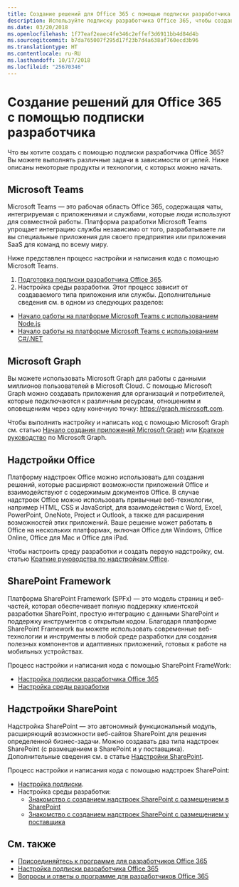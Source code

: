 ```yaml
---
title: Создание решений для Office 365 с помощью подписки разработчика
description: Используйте подписку разработчика Office 365, чтобы создавать нужные решения.
ms.date: 03/20/2018
ms.openlocfilehash: 1f77eaf2eaec4fe346c2effef3d6911bb4d84d4b
ms.sourcegitcommit: b7da765007f295d17f23b7d4a638af760ecd3b96
ms.translationtype: HT
ms.contentlocale: ru-RU
ms.lasthandoff: 10/17/2018
ms.locfileid: "25670346"
---
```

# <a name="use-your-developer-subscription-to-build-office-365-solutions"></a>Создание решений для Office 365 с помощью подписки разработчика

Что вы хотите создать с помощью подписки разработчика Office 365? Вы можете выполнять различные задачи в зависимости от целей. Ниже описаны некоторые продукты и технологии, с которых можно начать.

## <a name="microsoft-teams"></a>Microsoft Teams

Microsoft Teams — это рабочая область Office 365, содержащая чаты, интегрируемая с приложениями и службами, которые люди используют для совместной работы. Платформа разработки Microsoft Teams упрощает интеграцию службы независимо от того, разрабатываете ли вы специальные приложения для своего предприятия или приложения SaaS для команд по всему миру.

Ниже представлен процесс настройки и написания кода с помощью Microsoft Teams.

1. [Подготовка подписки разработчика Office 365](https://docs.microsoft.com/ru-RU/microsoftteams/platform/get-started/get-started-tenant).
2. Настройка среды разработки. Этот процесс зависит от создаваемого типа приложения или службы. Дополнительные сведения см. в одном из следующих разделов:

  - [Начало работы на платформе Microsoft Teams с использованием Node.js](https://docs.microsoft.com/ru-RU/microsoftteams/platform/get-started/get-started-nodejs)
  - [Начало работы на платформе Microsoft Teams с использованием C#/.NET](https://docs.microsoft.com/ru-RU/microsoftteams/platform/get-started/get-started-dotnet)

## <a name="microsoft-graph"></a>Microsoft Graph

Вы можете использовать Microsoft Graph для работы с данными миллионов пользователей в Microsoft Cloud. С помощью Microsoft Graph можно создавать приложения для организаций и потребителей, которые подключаются к различным ресурсам, отношениям и оповещениям через одну конечную точку: https://graph.microsoft.com.

Чтобы выполнить настройку и написать код с помощью Microsoft Graph см. статью [Начало создания приложений Microsoft Graph](https://developer.microsoft.com/ru-RU/graph/docs/concepts/get-started) или [Краткое руководство](https://developer.microsoft.com/ru-RU/graph/quick-start) по Microsoft Graph.

## <a name="office-add-ins"></a>Надстройки Office

Платформу надстроек Office можно использовать для создания решений, которые расширяют возможности приложений Office и взаимодействуют с содержимым документов Office. В случае надстроек Office можно использовать привычные веб-технологии, например HTML, CSS и JavaScript, для взаимодействия с Word, Excel, PowerPoint, OneNote, Project и Outlook, а также для расширения возможностей этих приложений. Ваше решение может работать в Office на нескольких платформах, включая Office для Windows, Office Online, Office для Mac и Office для iPad.

Чтобы настроить среду разработки и создать первую надстройку, см. статью [Краткие руководства по надстройкам Office](https://docs.microsoft.com/ru-RU/office/dev/add-ins/).

## <a name="sharepoint-framework"></a>SharePoint Framework

Платформа SharePoint Framework (SPFx) — это модель страниц и веб-частей, которая обеспечивает полную поддержку клиентской разработки SharePoint, простую интеграцию с данными SharePoint и поддержку инструментов с открытым кодом. Благодаря платформе SharePoint Framework вы можете использовать современные веб-технологии и инструменты в любой среде разработки для создания полезных компонентов и адаптивных приложений, готовых к работе на мобильных устройствах.

Процесс настройки и написания кода с помощью SharePoint FrameWork:

- [Настройка подписки разработчика Office 365](https://docs.microsoft.com/ru-RU/sharepoint/dev/spfx/set-up-your-developer-tenant)
- [Настройка среды разработки](https://docs.microsoft.com/ru-RU/sharepoint/dev/spfx/set-up-your-development-environment)

## <a name="sharepoint-add-ins"></a>Надстройки SharePoint 

Надстройка SharePoint — это автономный функциональный модуль, расширяющий возможности веб-сайтов SharePoint для решения определенной бизнес-задачи. Можно создавать два типа надстроек SharePoint (с размещением в SharePoint и у поставщика). Дополнительные сведения см. в статье [Надстройки SharePoint](https://docs.microsoft.com/ru-RU/sharepoint/dev/sp-add-ins/sharepoint-add-ins).

Процесс настройки и написания кода с помощью надстроек SharePoint:

- [Настройка подписки](https://docs.microsoft.com/ru-RU/sharepoint/dev/spfx/set-up-your-developer-tenant).  
- Настройка среды разработки: 
  - [Знакомство с созданием надстроек SharePoint с размещением в SharePoint](https://docs.microsoft.com/ru-RU/sharepoint/dev/sp-add-ins/get-started-creating-sharepoint-hosted-sharepoint-add-ins)  
  - [Знакомство с созданием надстроек SharePoint с размещением у поставщика](https://docs.microsoft.com/ru-RU/sharepoint/dev/sp-add-ins/get-started-creating-provider-hosted-sharepoint-add-ins)  

## <a name="see-also"></a>См. также

- [Присоединяйтесь к программе для разработчиков Office 365](office-365-developer-program.md)
- [Настройка подписки разработчика Office 365](office-365-developer-program-get-started.md) 
- [Вопросы и ответы о программе для разработчиков Office 365](office-365-developer-program-faq.md) 
